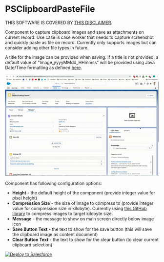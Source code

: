 # PSClipboardPasteFile
THIS SOFTWARE IS COVERED BY [THIS DISCLAIMER](https://raw.githubusercontent.com/thedges/Disclaimer/master/disclaimer.txt).

Component to capture clipboard images and save as attachments on current record. Use case is case worker that needs to capture screenshot and quickly paste as file on record. Currently only supports images but can consider adding other file types in future.

A title for the image can be provided when saving. If a title is not provided, a default value of "Image_yyyyMMdd_HHmmss" will be provided using Java Date/Time formatting as defined [here](https://docs.oracle.com/javase/7/docs/api/java/text/SimpleDateFormat.html).

![alt text](https://github.com/thedges/PSClipboardPasteFile/blob/master/PSClipboardPasteFile.gif "Demo")

Component has following configuration options:
   * <b>Height</b> - the default height of the component (provide integer value for pixel height)
   * <b>Compression Size</b> - the size of image to compress to (provide integer value for compression size in kilobyte). Currently using [this GitHub library](https://github.com/WangYuLue/image-conversion) to compress images to target kilobyte size.
   * <b>Message</b> - the message to show on main screen directly below image icon
   * <b>Save Button Text</b> - the text to show for the save button (this will save the clipboard image as content document)
   * <b>Clear Button Text</b> - the text to show for the clear button (to clear current clipboard selection)

<a href="https://githubsfdeploy.herokuapp.com">
  <img alt="Deploy to Salesforce"
       src="https://raw.githubusercontent.com/afawcett/githubsfdeploy/master/deploy.png">
</a>
